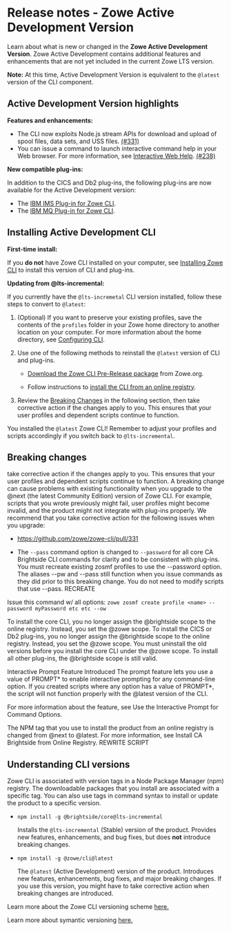 # Release notes - Zowe Active Development Version

Learn about what is new or changed in the **Zowe Active Development Version**. Zowe Active Development contains additional features and enhancements that are not yet included in the current Zowe LTS version. 

**Note:** At this time, Active Development Version is equivalent to the `@latest` version of the CLI component.

## Active Development Version highlights

**Features and enhancements:**

- The CLI now exploits Node.js stream APIs for download and upload of spool files, data sets, and USS files. [(#331)](https://github.com/zowe/zowe-cli/pull/331)
- You can issue a command to launch interactive command help in your Web browser. For more information, see [Interactive Web Help](../user-guide/cli-usingcli.md#interactive-web-help). [(#238)](https://github.com/zowe/imperative/issues/238)

**New compatible plug-ins:**

In addition to the CICS and Db2 plug-ins, the following plug-ins are now available for the Active Development version: 

- The [IBM IMS Plug-in for Zowe CLI](../user-guide/cli-imsplugin.md).
- The [IBM MQ Plug-in for Zowe CLI](../user-guide/cli-mqplugin.md).

## Installing Active Development CLI

**First-time install:**

If you **do not** have Zowe CLI installed on your computer, see [Installing Zowe CLI](../user-guide/cli-installcli.md) to install this version of CLI and plug-ins. 

**Updating from @lts-incremental:**

If you currently have the `@lts-incremetal` CLI version installed, follow these steps to convert to `@latest`:

1. (Optional) If you want to preserve your existing profiles, save the contents of the `profiles` folder in your Zowe home directory to another location on your computer. For more information about the home directory, see [Configuring CLI](../user-guide/cli-configuringcli.md#setting-the-zowe-cli-home-directory).

2. Use one of the following methods to reinstall the `@latest` version of CLI and plug-ins. 

    - [Download the Zowe CLI Pre-Release package](https://zowe.org/download/) from Zowe.org.

    - Follow instructions to [install the CLI from an online registry](../user-guide/cli-installcli.md). 

3. Review the [Breaking Changes](#breaking-changes) in the following section, then take corrective action if the changes apply to you. This ensures that your user profiles and dependent scripts continue to function.

You installed the `@latest` Zowe CLI! Remember to adjust your profiles and scripts accordingly if you switch back to `@lts-incremental`.

## Breaking changes


take corrective action if the changes apply to you. This ensures that your user profiles and dependent scripts continue to function.
A breaking change can cause problems with existing functionality when you upgrade to the @next (the latest Community Edition) version of Zowe CLI. For example, scripts that you wrote previously might fail, user profiles might become invalid, and the product might not integrate with plug-ins properly. We recommend that you take corrective action for the following issues when you upgrade:

- https://github.com/zowe/zowe-cli/pull/331 

- The `--pass` command option is changed to `--password` for all core CA Brightside CLI commands for clarity and to be consistent with plug-ins. You must recreate existing zosmf profiles to use the --password option. The aliases --pw and --pass still function when you issue commands as they did prior to this breaking change. You do not need to modify scripts that use  --pass.  RECREATE

Issue this command w/ all options: 
`zowe zosmf create profile <name> --password myPassword etc etc --ow`

To install the core CLI, you no longer assign the @brightside scope to the online registry. Instead, you set the @zowe scope. 
To install the CICS or Db2 plug-ins, you no longer assign the @brightside scope to the online registry. Instead, you set the @zowe scope. You must uninstall the old versions before you install the core CLI under the @zowe scope. To install all other plug-ins, the @brightside scope is still valid.   

Interactive Prompt Feature Introduced
The prompt feature lets you use a value of PROMPT* to enable interactive prompting for any command-line option. If you created scripts where any option has a value of PROMPT*, the script will not function properly with the @latest version of the CLI. 

For more information about the feature, see Use the Interactive Prompt for Command Options. 

The NPM tag that you use to install the product from an online registry is changed from @next to @latest. For more information, see Install CA Brightside from Online Registry.   REWRITE SCRIPT

## Understanding CLI versions

Zowe CLI is associated with version tags in a Node Package Manager (npm) registry. The downloadable packages that you install are associated with a specific tag. You can also use tags in command syntax to install or update the product to a specific version. 

- `npm install -g @brightside/core@lts-incremental` 
        
    Installs the `@lts-incremental` (Stable) version of the product. Provides new features, enhancements, and bug fixes, but does **not** introduce breaking changes. 

- `npm install -g @zowe/cli@latest` 
    
    The `@latest` (Active Development) version of the product. Introduces new features, enhancements, bug fixes, and major breaking changes. If you use this version, you might have to take corrective action when breaking changes are introduced. 

Learn more about the Zowe CLI versioning scheme [here.](https://github.com/zowe/zowe-cli/blob/master/docs/MaintainerVersioning.md)

Learn more about symantic versioning [here.](https://semver.org/)
